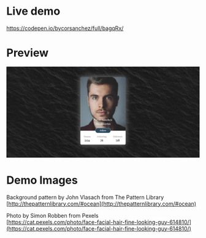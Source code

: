 # Live demo
https://codepen.io/bycorsanchez/full/bagqRx/

# Preview

![Preview](images/preview.jpg)

# Demo Images

Background pattern by John Vlasach from The Pattern Library  
[http://thepatternlibrary.com/#ocean](http://thepatternlibrary.com/#ocean)

Photo by Simon Robben from Pexels  
[https://cat.pexels.com/photo/face-facial-hair-fine-looking-guy-614810/](https://cat.pexels.com/photo/face-facial-hair-fine-looking-guy-614810/)